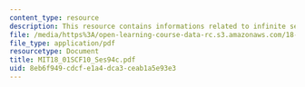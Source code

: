 ```yaml
---
content_type: resource
description: This resource contains informations related to infinite series.
file: /media/https%3A/open-learning-course-data-rc.s3.amazonaws.com/18-01sc-single-variable-calculus-fall-2010/8eb6f949cdcfe1a4dca3ceab1a5e93e3_MIT18_01SCF10_Ses94c.pdf
file_type: application/pdf
resourcetype: Document
title: MIT18_01SCF10_Ses94c.pdf
uid: 8eb6f949-cdcf-e1a4-dca3-ceab1a5e93e3
---
```

